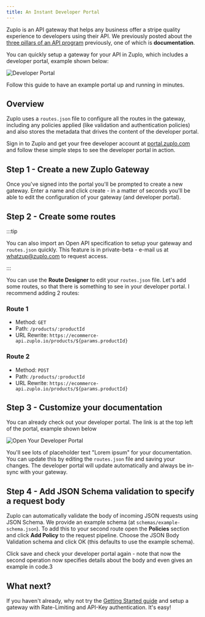 ```yaml
---
title: An Instant Developer Portal
---
```


Zuplo is an API gateway that helps any business offer a stripe quality experience to developers using their API. We previously posted about the [three pillars of an API program](https://www.zuplo.com/blog/2022/05/11/the-three-pillars-of-an-API-program/) previously, one of which is **documentation**. 

You can quickly setup a gateway for your API in Zuplo, which includes a developer portal, example shown below:

![Developer Portal](../../static/media/quickstarts/instant-developer-portal/dev-portal-example.png)

Follow this guide to have an example portal up and running in minutes. 

## Overview

Zuplo uses a `routes.json` file to configure all the routes in the gateway, including any policies applied (like validation and authentication policies) and also stores the metadata that drives the content of the developer portal.

Sign in to Zuplo and get your free developer account at [portal.zuplo.com](https://portal.zuplo.com) and follow these simple steps to see the developer portal in action.

## Step 1 - Create a new Zuplo Gateway

Once you've signed into the portal you'll be prompted to create a new gateway. Enter a name and click create - in a matter of seconds you'll be able to edit the configuration of your gateway (and developer portal).

## Step 2 - Create some routes

:::tip

You can also import an Open API specification to setup your gateway and `routes.json` quickly. This feature is in private-beta - e-mail us at [whatzup@zuplo.com](mailto:whatzup@zuplo.com) to request access. 

:::

You can use the **Route Designer** to edit your `routes.json` file. Let's add some routes, so that there is something to see in your developer portal. I recommend adding 2 routes:

### Route 1
* Method: `GET`
* Path: `/products/:productId`
* URL Rewrite: `https://ecommerce-api.zuplo.io/products/${params.productId}`

### Route 2
* Method: `POST`
* Path: `/products/:productId`
* URL Rewrite: `https://ecommerce-api.zuplo.io/products/${params.productId}`

## Step 3 - Customize your documentation

You can already check out your developer portal. The link is at the top left of the portal, example shown below

![Open Your Developer Portal](../../static/media/quickstarts/instant-developer-portal/dev-portal-link.png)

You'll see lots of placeholder text "Lorem ipsum" for your documentation. You can update this by editing the `routes.json` file and saving your changes. The developer portal will update automatically and always be in-sync with your gateway. 

## Step 4 - Add JSON Schema validation to specify a request body

Zuplo can automatically validate the body of incoming JSON requests using JSON Schema. We provide an example schema (at `schemas/example-schema.json`). To add this to your second route open the **Policies** section and click **Add Policy** to the request pipeline. Choose the JSON Body Validation schema and click OK (this defaults to use the example schema).

Click save and check your developer portal again - note that now the second operation now specifies details about the body and even gives an example in code.3

## What next?

If you haven't already, why not try the [Getting Started guide](https://www.zuplo.com/docs/overview/) and setup a gateway with Rate-Limiting and API-Key authentication. It's easy!

